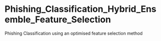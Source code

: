 # Phishing_Classification_Hybrid_Ensemble_Feature_Selection
Phishing Classification using an optimised feature selection method
